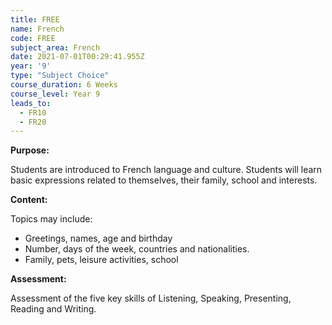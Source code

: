 ```yaml
---
title: FREE
name: French
code: FREE
subject_area: French
date: 2021-07-01T00:29:41.955Z
year: '9'
type: "Subject Choice"
course_duration: 6 Weeks
course_level: Year 9
leads_to:
  - FR10
  - FR20
---
```

**Purpose:**

Students are introduced to French language and culture. Students will learn basic expressions related to themselves, their family, school and interests.

**Content:**

Topics may include:

* Greetings, names, age and birthday
* Number, days of the week, countries and nationalities.
* Family, pets, leisure activities, school

**Assessment:**

Assessment of the five key skills of Listening, Speaking, Presenting, Reading and Writing.
